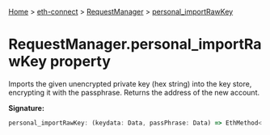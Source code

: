 [Home](./index) &gt; [eth-connect](./eth-connect.md) &gt; [RequestManager](./eth-connect.requestmanager.md) &gt; [personal\_importRawKey](./eth-connect.requestmanager.personal_importrawkey.md)

# RequestManager.personal\_importRawKey property

Imports the given unencrypted private key (hex string) into the key store, encrypting it with the passphrase. Returns the address of the new account.

**Signature:**
```javascript
personal_importRawKey: (keydata: Data, passPhrase: Data) => EthMethod<'personal_importRawKey'>
```
